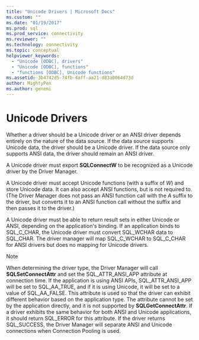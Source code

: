 ```yaml
---
title: "Unicode Drivers | Microsoft Docs"
ms.custom: ""
ms.date: "01/19/2017"
ms.prod: sql
ms.prod_service: connectivity
ms.reviewer: ""
ms.technology: connectivity
ms.topic: conceptual
helpviewer_keywords: 
  - "Unicode [ODBC], drivers"
  - "Unicode [ODBC], functions"
  - "functions [ODBC], Unicode functions"
ms.assetid: 3b4742d5-74fb-4aff-aa21-d83a0064d73d
author: MightyPen
ms.author: genemi
---
```

# Unicode Drivers
Whether a driver should be a Unicode driver or an ANSI driver depends entirely on the nature of the data source. If the data source supports Unicode data, the driver should be a Unicode driver. If the data source only supports ANSI data, the driver should remain an ANSI driver.  
  
 A Unicode driver must export **SQLConnectW** to be recognized as a Unicode driver by the Driver Manager.  
  
 A Unicode driver must accept Unicode functions (with a suffix of *W*) and store Unicode data. It can also accept ANSI functions, but is not required to. (The Driver Manager does not pass an ANSI function call with the *A* suffix to the driver, but converts it to an ANSI function call without the suffix and then passes it to the driver.)  
  
 A Unicode driver must be able to return result sets in either Unicode or ANSI, depending on the application's binding. If an application binds to SQL_C_CHAR, the Unicode driver must convert SQL_WCHAR data to SQL_CHAR. The driver manager will map SQL_C_WCHAR to SQL_C_CHAR for ANSI drivers but does no mapping for Unicode drivers.  
  
> [!NOTE]  
>  When determining the driver type, the Driver Manager will call **SQLSetConnectAttr** and set the SQL_ATTR_ANSI_APP attribute at connection time. If the application is using ANSI APIs, SQL_ATTR_ANSI_APP will be set to SQL_AA_TRUE, and if it is using Unicode, it will be set to a value of SQL_AA_FALSE. This attribute is used so that the driver can exhibit different behavior based on the application type. The attribute cannot be set by the application directly, and it is not supported by **SQLGetConnectAttr**. If a driver exhibits the same behavior for both ANSI and Unicode applications, it should return SQL_ERROR for this attribute. If the driver returns SQL_SUCCESS, the Driver Manager will separate ANSI and Unicode connections when Connection Pooling is used.
